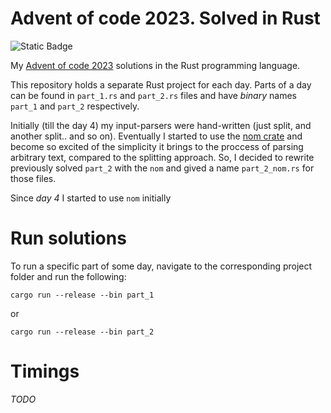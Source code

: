 # Advent of code 2023. Solved in Rust
![Static Badge](https://img.shields.io/badge/days_solved-9-purple)

My [Advent of code 2023](https://adventofcode.com/2023/about) solutions in the Rust programming language.

This repository holds a separate Rust project for each day. Parts of a day can be found in `part_1.rs` and `part_2.rs` files and have *binary* names `part_1` and `part_2` respectively.

Initially (till the day 4) my input-parsers were hand-written (just split, and another split.. and so on). Eventually I started to use the [nom crate](https://docs.rs/nom/latest/nom/) and become so excited of the simplicity it brings to the proccess of parsing arbitrary text, compared to the splitting approach. So, I decided to rewrite previously solved `part_2` with the `nom` and gived a name `part_2_nom.rs` for those files.

Since *day 4* I started to use `nom` initially

# Run solutions
To run a specific part of some day, navigate to the corresponding project folder and run the following:
```
cargo run --release --bin part_1
```
or
```
cargo run --release --bin part_2
```

# Timings 
*TODO*
